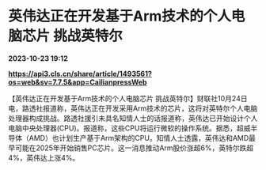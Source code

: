 # 英伟达正在开发基于Arm技术的个人电脑芯片 挑战英特尔

**2023-10-23 19:12**

**https://api3.cls.cn/share/article/1493561?os=web&sv=7.7.5&app=CailianpressWeb**

【英伟达正在开发基于Arm技术的个人电脑芯片 挑战英特尔】财联社10月24日电，路透社报道称，英伟达正在开发采用Arm技术的芯片，这将对英特尔个人电脑处理器构成挑战。路透社援引未具名知情人士的话报道称，英伟达已开始设计个人电脑中央处理器(CPU)。报道称，这些CPU将运行微软的操作系统。据悉，超威半导体（AMD）也计划生产基于Arm架构的CPU。知情人士透露，英伟达和AMD最早可能在2025年开始销售PC芯片。这一消息推动Arm股价涨超6%，英特尔跌超4%，英伟达上涨4%。